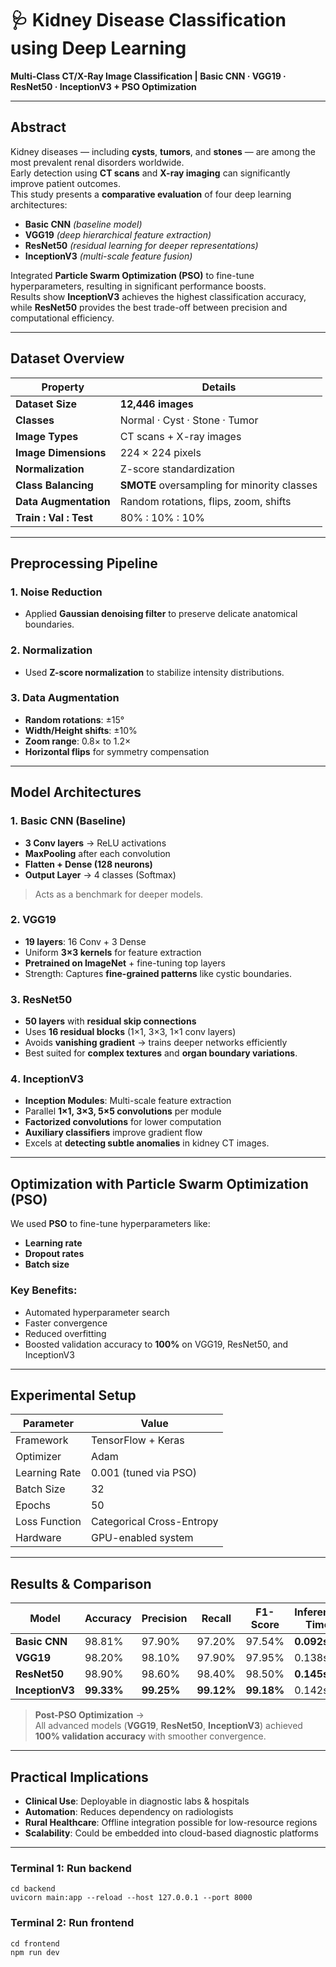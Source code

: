 

# 🩺 Kidney Disease Classification using Deep Learning
**Multi-Class CT/X-Ray Image Classification | Basic CNN · VGG19 · ResNet50 · InceptionV3 + PSO Optimization**

---

##  Abstract
Kidney diseases — including **cysts**, **tumors**, and **stones** — are among the most prevalent renal disorders worldwide.  
Early detection using **CT scans** and **X-ray imaging** can significantly improve patient outcomes.  
This study presents a **comparative evaluation** of four deep learning architectures:

-  **Basic CNN** *(baseline model)*
-  **VGG19** *(deep hierarchical feature extraction)*
-  **ResNet50** *(residual learning for deeper representations)*
-  **InceptionV3** *(multi-scale feature fusion)*

Integrated **Particle Swarm Optimization (PSO)** to fine-tune hyperparameters, resulting in significant performance boosts.  
Results show **InceptionV3** achieves the highest classification accuracy, while **ResNet50** provides the best trade-off between precision and computational efficiency.

---

##  Dataset Overview

| **Property**            | **Details**                                |
|-------------------------|-------------------------------------------|
| **Dataset Size**        | **12,446 images**                         |
| **Classes**            | Normal · Cyst · Stone · Tumor             |
| **Image Types**        | CT scans + X-ray images                  |
| **Image Dimensions**   | 224 × 224 pixels                          |
| **Normalization**      | Z-score standardization                  |
| **Class Balancing**    | **SMOTE** oversampling for minority classes |
| **Data Augmentation**  | Random rotations, flips, zoom, shifts    |
| **Train : Val : Test** | 80% : 10% : 10%                          |

---

##  Preprocessing Pipeline

### **1. Noise Reduction**
- Applied **Gaussian denoising filter** to preserve delicate anatomical boundaries.

### **2. Normalization**
- Used **Z-score normalization** to stabilize intensity distributions.

### **3. Data Augmentation**
- **Random rotations**: ±15°  
- **Width/Height shifts**: ±10%  
- **Zoom range**: 0.8× to 1.2×  
- **Horizontal flips** for symmetry compensation

---

##  Model Architectures

### **1️. Basic CNN (Baseline)**
- **3 Conv layers** → ReLU activations
- **MaxPooling** after each convolution
- **Flatten + Dense (128 neurons)**
- **Output Layer** → 4 classes (Softmax)
> Acts as a benchmark for deeper models.

### **2️. VGG19**
- **19 layers**: 16 Conv + 3 Dense
- Uniform **3×3 kernels** for feature extraction
- **Pretrained on ImageNet** + fine-tuning top layers
- Strength: Captures **fine-grained patterns** like cystic boundaries.

### **3️. ResNet50**
- **50 layers** with **residual skip connections**
- Uses **16 residual blocks** (1×1, 3×3, 1×1 conv layers)
- Avoids **vanishing gradient** → trains deeper networks efficiently
- Best suited for **complex textures** and **organ boundary variations**.

### **4️. InceptionV3**
- **Inception Modules**: Multi-scale feature extraction
- Parallel **1×1, 3×3, 5×5 convolutions** per module
- **Factorized convolutions** for lower computation
- **Auxiliary classifiers** improve gradient flow
- Excels at **detecting subtle anomalies** in kidney CT images.

---

##  Optimization with Particle Swarm Optimization (PSO)

We used **PSO** to fine-tune hyperparameters like:
- **Learning rate**
- **Dropout rates**
- **Batch size**

###  Key Benefits:
- Automated hyperparameter search
- Faster convergence
- Reduced overfitting
- Boosted validation accuracy to **100%** on VGG19, ResNet50, and InceptionV3

---

##  Experimental Setup

| **Parameter**      | **Value**            |
|--------------------|----------------------|
| Framework         | TensorFlow + Keras   |
| Optimizer         | Adam                 |
| Learning Rate     | 0.001 (tuned via PSO)|
| Batch Size        | 32                   |
| Epochs            | 50                   |
| Loss Function     | Categorical Cross-Entropy |
| Hardware          | GPU-enabled system   |

---

##  Results & Comparison

| Model      | Accuracy | Precision | Recall | F1-Score | Inference Time |
|-----------|----------|-----------|--------|-----------|----------------|
| **Basic CNN** | 98.81% | 97.90% | 97.20% | 97.54% | **0.092s** |
| **VGG19**     | 98.20% | 98.10% | 97.90% | 97.95% | 0.138s |
| **ResNet50**  | 98.90% | 98.60% | 98.40% | 98.50% | **0.145s** |
| **InceptionV3** | **99.33%** | **99.25%** | **99.12%** | **99.18%** | 0.142s |

> **Post-PSO Optimization** →  
All advanced models (**VGG19**, **ResNet50**, **InceptionV3**) achieved **100% validation accuracy** with smoother convergence.

---

##  Practical Implications

- **Clinical Use**: Deployable in diagnostic labs & hospitals
- **Automation**: Reduces dependency on radiologists
- **Rural Healthcare**: Offline integration possible for low-resource regions
- **Scalability**: Could be embedded into cloud-based diagnostic platforms

---
### Terminal 1: Run backend
```
cd backend
uvicorn main:app --reload --host 127.0.0.1 --port 8000
```

### Terminal 2: Run frontend
```
cd frontend
npm run dev
```
